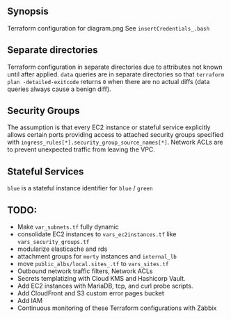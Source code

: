 ## Synopsis
Terraform configuration for diagram.png
See `insertCredentials_.bash`

## Separate directories
Terraform configuration in separate directories due to attributes not known until after applied. `data` queries are in separate directories so that `terraform plan -detailed-exitcode` returns `0` when there are no actual diffs (data queries always cause a benign diff).

## Security Groups
The assumption is that every EC2 instance or stateful service explicitly allows certain ports providing access to attached security groups specified with  `ingress_rules[*].security_group_source_names[*]`.
Network ACLs are to prevent unexpected traffic from leaving the VPC.


## Stateful Services
`blue` is a stateful instance identifier for `blue` / `green` 

## TODO:
- Make `var_subnets.tf` fully dynamic
- consolidate EC2 instances to `vars_ec2instances.tf` like `vars_security_groups.tf`
- modularize elasticache and rds
- attachment groups for `morty` instances and `internal_lb`
- move `public_albs/local.sites_.tf` to `vars_sites.tf`
- Outbound network traffic filters, Network ACLs
- Secrets templatizing with Cloud KMS and Hashicorp Vault.
- Add EC2 instances with MariaDB, tcp, and curl probe scripts.
- Add CloudFront and S3 custom error pages bucket
- Add IAM
- Continuous monitoring of these Terraform configurations with Zabbix
